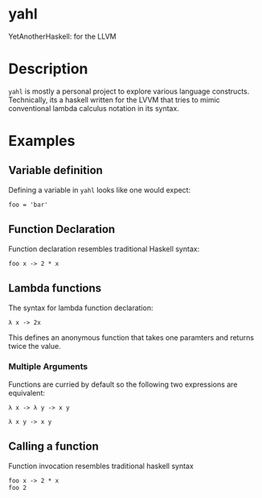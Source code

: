 # yahl
YetAnotherHaskell: for the LLVM

# Description
`yahl` is mostly a personal project to explore various language constructs.
Technically, its a haskell written for the LVVM that tries to mimic conventional
lambda calculus notation in its syntax.

# Examples

## Variable definition

Defining a variable in `yahl` looks like one would expect:

```
foo = 'bar'
```

## Function Declaration

Function declaration resembles traditional Haskell syntax:

```
foo x -> 2 * x
```

## Lambda functions

The syntax for lambda function declaration:

```
λ x -> 2x
```

This defines an anonymous function that takes one paramters and returns twice the value.

### Multiple Arguments

Functions are curried by default so the following two expressions are equivalent:

```
λ x -> λ y -> x y
```
```
λ x y -> x y
```

## Calling a function

Function invocation resembles traditional haskell syntax

```
foo x -> 2 * x
foo 2
```
